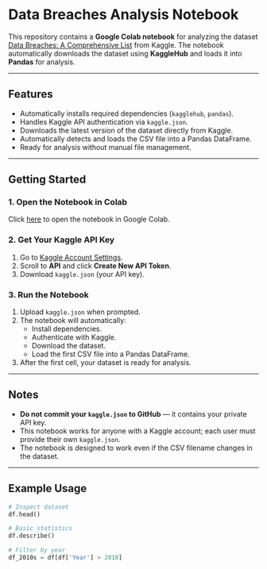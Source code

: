 # Data Breaches Analysis Notebook

This repository contains a **Google Colab notebook** for analyzing the dataset [Data Breaches: A Comprehensive List](https://www.kaggle.com/datasets/thedevastator/data-breaches-a-comprehensive-list) from Kaggle. The notebook automatically downloads the dataset using **KaggleHub** and loads it into **Pandas** for analysis.

---

## Features

- Automatically installs required dependencies (`kagglehub`, `pandas`).
- Handles Kaggle API authentication via `kaggle.json`.
- Downloads the latest version of the dataset directly from Kaggle.
- Automatically detects and loads the CSV file into a Pandas DataFrame.
- Ready for analysis without manual file management.

---

## Getting Started

### 1. Open the Notebook in Colab
Click [here](https://colab.research.google.com/github/YOUR_USERNAME/YOUR_REPO/blob/main/YOUR_NOTEBOOK.ipynb) to open the notebook in Google Colab.

### 2. Get Your Kaggle API Key
1. Go to [Kaggle Account Settings](https://www.kaggle.com/settings/account).
2. Scroll to **API** and click **Create New API Token**.
3. Download `kaggle.json` (your API key).

### 3. Run the Notebook
1. Upload `kaggle.json` when prompted.
2. The notebook will automatically:
   - Install dependencies.
   - Authenticate with Kaggle.
   - Download the dataset.
   - Load the first CSV file into a Pandas DataFrame.
3. After the first cell, your dataset is ready for analysis.

---

## Notes

- **Do not commit your `kaggle.json` to GitHub** — it contains your private API key.
- This notebook works for anyone with a Kaggle account; each user must provide their own `kaggle.json`.
- The notebook is designed to work even if the CSV filename changes in the dataset.

---

## Example Usage

```python
# Inspect dataset
df.head()

# Basic statistics
df.describe()

# Filter by year
df_2010s = df[df['Year'] > 2010]
